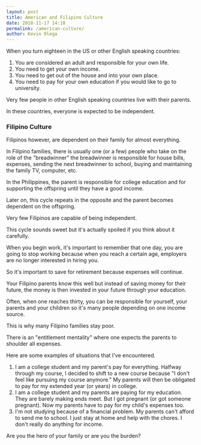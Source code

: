 ```yaml
--- 
layout: post 
title: American and Filipino Culture
date: 2018-11-17 14:10
permalink: /american-culture/ 
author: Kevin Olega 
--- 
```

When you turn eighteen in the US or other English speaking countries:

1. You are considered an adult and responsible for your own life. 
2. You need to get your own income.
3. You need to get out of the house and into your own place.
4. You need to pay for your own education if you would like to go to  university.

Very few people in other English speaking countries live with their parents.

In these countries, everyone is expected to be independent.

### Filipino Culture

Filipinos however, are dependent on their family for almost everything. 

In Filipino families, there is usually one (or a few) people who take on the role of the "breadwinner" the breadwinner is responsible for house bills, expenses, sending the next breadwinner to school, buying and maintaining the family TV, computer, etc.

In the Philippines, the parent is responsible for college education and for supporting the offspring until they have a good income.

Later on, this cycle repeats in the opposite and the parent becomes dependent on the offspring.

Very few Filipinos are capable of being independent.

This cycle sounds sweet but it's actually spoiled if you think about it carefully.

When you begin work, it's important to remember that one day, you are going to stop working because when you reach a certain age, employers are no longer interested in hiring you.

So it's important to save for retirement because expenses will continue.

Your Filipino parents know this well but instead of saving money for their future, the money is then invested in your future through your education.

Often, when one reaches thirty, you can be responsible for yourself, your parents and your children so it's many people depending on one income source.

This is why many Filipino families stay poor.

There is an "entitlement mentality" where one expects the parents to shoulder all expenses.

Here are some examples of situations that I've encountered.

1. I am a college student and my parent's pay for everything. Halfway through my course, I decided to shift to a new course because "I don't feel like pursuing my course anymore." My parents will then be obligated to pay for my extended year (or years) in college.
2. I am a college student and my parents are paying for my education. They are barely making ends meet. But I got pregnant (or got someone pregnant). Now my parents have to pay for my child's expenses too.
3. I'm not studying because of a financial problem. My parents can't afford to send me to school. I just stay at home and help with the chores. I don't really do anything for income.

Are you the hero of your family or are you the burden?